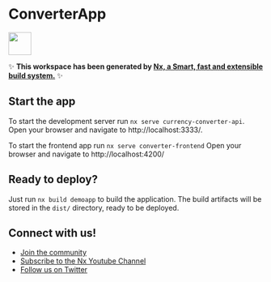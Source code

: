 # ConverterApp

<a alt="Nx logo" href="https://nx.dev" target="_blank" rel="noreferrer"><img src="https://raw.githubusercontent.com/nrwl/nx/master/images/nx-logo.png" width="45"></a>

✨ **This workspace has been generated by [Nx, a Smart, fast and extensible build system.](https://nx.dev)** ✨


## Start the app

To start the development server run `nx serve currency-converter-api`. Open your browser and navigate to http://localhost:3333/. 

To start the frontend app run `nx serve converter-frontend` Open your browser and navigate to http://localhost:4200/



## Ready to deploy?

Just run `nx build demoapp` to build the application. The build artifacts will be stored in the `dist/` directory, ready to be deployed.


## Connect with us!

- [Join the community](https://nx.dev/community)
- [Subscribe to the Nx Youtube Channel](https://www.youtube.com/@nxdevtools)
- [Follow us on Twitter](https://twitter.com/nxdevtools)
